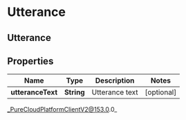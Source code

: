 # Utterance

## Utterance

## Properties

|Name | Type | Description | Notes|
|------------ | ------------- | ------------- | -------------|
| **utteranceText** | **String** | Utterance text | [optional] |



_PureCloudPlatformClientV2@153.0.0_
